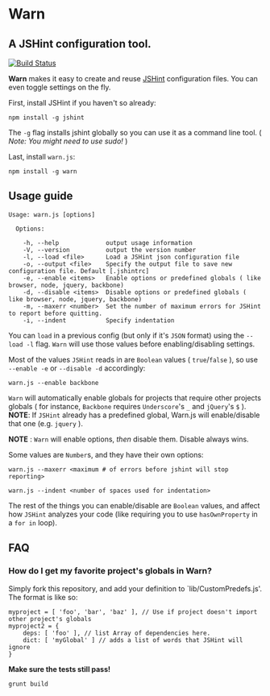 # Warn
## A JSHint configuration tool.
[![Build Status](https://secure.travis-ci.org/fivetanley/warn.js.png)](http://travis-ci.org/fivetanley/warn.js)

**Warn** makes it easy to create and reuse [JSHint](https://github.com/jshint/node-jshint) configuration files.  You can even toggle settings on the fly.

First, install JSHint if you haven't so already:

`npm install -g jshint`

The `-g` flag installs jshint globally so you can use it as a command line tool.  ( *Note: You might need to use sudo!* )

Last, install `warn.js`:

`npm install -g warn`

## Usage guide

```
Usage: warn.js [options]

  Options:

    -h, --help             output usage information
    -V, --version          output the version number
    -l, --load <file>      Load a JSHint json configuration file
    -o, --output <file>    Specify the output file to save new configuration file. Default [.jshintrc]
    -e, --enable <items>   Enable options or predefined globals ( like browser, node, jquery, backbone)
    -d, --disable <items>  Disable options or predefined globals ( like browser, node, jquery, backbone)
    -m, --maxerr <number>  Set the number of maximum errors for JSHint to report before quitting.
    -i, --indent           Specify indentation
```

You can `load` in a previous config (but only if it's `JSON` format) using the `--load -l` flag.  `Warn` will use those values before enabling/disabling settings.

Most of the values `JSHint` reads in are `Boolean` values ( `true`/`false` ), so use `--enable -e` or `--disable -d` accordingly:

`warn.js --enable backbone`

`Warn` will automatically enable globals for projects that require other projects globals ( for instance, `Backbone` requires `Underscore`'s `_` and `jQuery`'s `$` ).  **NOTE**: If `JSHint` already has a predefined global, Warn.js will enable/disable that one (e.g. `jquery` ).

**NOTE** : `Warn` will enable options, *then* disable them.  Disable always wins.

Some values are `Number`s, and they have their own options:

`warn.js --maxerr <maximum # of errors before jshint will stop reporting>`

`warn.js --indent <number of spaces used for indentation>`

The rest of the things you can enable/disable are `Boolean` values, and affect how `JSHint` analyzes your code (like requiring you to use `hasOwnProperty` in a `for in` loop).

## FAQ

### How do I get my favorite project's globals in Warn?

Simply fork this repository, and add your definition to `lib/CustomPredefs.js'.  The format is like so:

```
myproject = [ 'foo', 'bar', 'baz' ], // Use if project doesn't import other project's globals
myproject2 = {
	deps: [ 'foo' ], // list Array of dependencies here.
	dict: [ 'myGlobal' ] // adds a list of words that JSHint will ignore
}
```

**Make sure the tests still pass!**

`grunt build`

